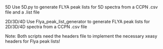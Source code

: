 5D
  Use 5D.py to generate FLYA peak lists for 5D spectra from a CCPN .csv file and a .list file

2D/3D/4D
  Use Flya_peak_list_generator to generate FLYA peak lists for 2D/3D/4D spectra from a CCPN .csv file

Note: Both scripts need the headers file to implement the necessary xeasy headers for Flya peak lists!
